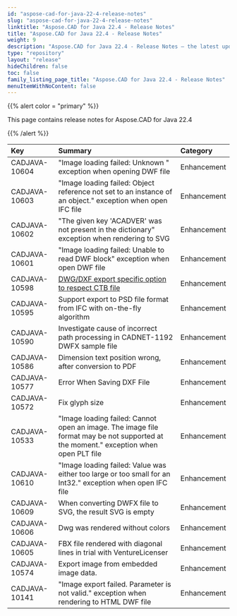 ```yaml
---
id: "aspose-cad-for-java-22-4-release-notes"
slug: "aspose-cad-for-java-22-4-release-notes"
linktitle: "Aspose.CAD for Java 22.4 - Release Notes"
title: "Aspose.CAD for Java 22.4 - Release Notes"
weight: 9
description: "Aspose.CAD for Java 22.4 - Release Notes – the latest updates and fixes."
type: "repository"
layout: "release"
hideChildren: false
toc: false
family_listing_page_title: "Aspose.CAD for Java 22.4 - Release Notes"
menuItemWithNoContent: false
---
```


{{% alert color = "primary" %}}

This page contains release notes for Aspose.CAD for Java 22.4

{{% /alert %}}


|**Key**|**Summary**|**Category**|
| :- | :- | :- |
| CADJAVA-10604 | "Image loading failed: Unknown " exception when opening DWF file | Enhancement |
| CADJAVA-10603 | "Image loading failed: Object reference not set to an instance of an object." exception when open IFC file | Enhancement |
| CADJAVA-10602 | "The given key 'ACADVER' was not present in the dictionary" exception when rendering to SVG | Enhancement |
| CADJAVA-10601 | "Image loading failed: Unable to read DWF block" exception when open DWF file | Enhancement |
| CADJAVA-10598 | [DWG/DXF export specific option to respect CTB file](https://forum.aspose.com/t/quality-of-generated-images-is-low-lines-are-not-rendered-fine/232598/12) | Enhancement |
| CADJAVA-10595 | Support export to PSD file format from IFC with on-the-fly algorithm | Enhancement |
| CADJAVA-10590 | Investigate cause of incorrect path processing in CADNET-1192 DWFX sample file | Enhancement |
| CADJAVA-10586 | Dimension text position wrong, after conversion to PDF | Enhancement |
| CADJAVA-10577 | Error When Saving DXF File | Enhancement |
| CADJAVA-10572 | Fix glyph size | Enhancement |
| CADJAVA-10533 | "Image loading failed: Cannot open an image. The image file format may be not supported at the moment." exception when open PLT file | Enhancement |
| CADJAVA-10610 | "Image loading failed: Value was either too large or too small for an Int32." exception when open IFC file | Enhancement |
| CADJAVA-10609 | When converting DWFX file to SVG, the result SVG is empty | Enhancement |
| CADJAVA-10606 | Dwg was rendered without colors | Enhancement |
| CADJAVA-10605 | FBX file rendered with diagonal lines in trial with VentureLicenser | Enhancement |
| CADJAVA-10574 | Export image from embedded image data. | Enhancement |
| CADJAVA-10141 | "Image export failed. Parameter is not valid." exception when rendering to HTML DWF file | Enhancement |
